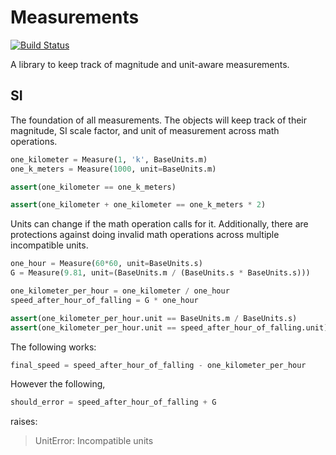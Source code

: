 # Measurements

[![Build Status](https://travis-ci.org/BennettRand/Measurements.svg?branch=master)](https://travis-ci.org/BennettRand/Measurements)

A library to keep track of magnitude and unit-aware measurements.

## SI
The foundation of all measurements. The objects will keep track of their magnitude, SI scale factor, and unit of measurement across math operations.

```python
one_kilometer = Measure(1, 'k', BaseUnits.m)
one_k_meters = Measure(1000, unit=BaseUnits.m)

assert(one_kilometer == one_k_meters)

assert(one_kilometer + one_kilometer == one_k_meters * 2)
```

Units can change if the math operation calls for it. Additionally, there are protections against doing invalid math operations across multiple incompatible units.

```python
one_hour = Measure(60*60, unit=BaseUnits.s)
G = Measure(9.81, unit=(BaseUnits.m / (BaseUnits.s * BaseUnits.s)))

one_kilometer_per_hour = one_kilometer / one_hour
speed_after_hour_of_falling = G * one_hour

assert(one_kilometer_per_hour.unit == BaseUnits.m / BaseUnits.s)
assert(one_kilometer_per_hour.unit == speed_after_hour_of_falling.unit)
```

The following works:
```python
final_speed = speed_after_hour_of_falling - one_kilometer_per_hour
```
However the following,
```python
should_error = speed_after_hour_of_falling + G
```
raises:
> UnitError: Incompatible units

